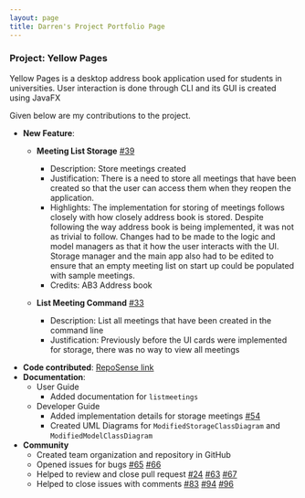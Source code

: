 ```yaml
---
layout: page
title: Darren's Project Portfolio Page
---
```

### Project: Yellow Pages
Yellow Pages is a desktop address book application used for students in universities. User interaction is done through CLI and its GUI is created using JavaFX

Given below are my contributions to the project.

- **New Feature**:
  - **Meeting List Storage** [#39](https://github.com/AY2223S1-CS2103-F13-3/tp/pull/39)
    - Description: Store meetings created
    - Justification: There is a need to store all meetings that have been created so that the user can access them when they reopen the application.
    - Highlights: The implementation for storing of meetings follows closely with how closely address book is stored. Despite following the way address book is being implemented, 
    it was not as trivial to follow. Changes had to be made to the logic and model managers as that it how the user interacts with the UI. Storage manager and the main app also had to be 
    edited to ensure that an empty meeting list on start up could be populated with sample meetings.
    - Credits: AB3 Address book
    
  - **List Meeting Command** [#33](https://github.com/AY2223S1-CS2103-F13-3/tp/pull/33)
    - Description: List all meetings that have been created in the command line
    - Justification: Previously before the UI cards were implemented for storage, there was no way to view all meetings
    
* **Code contributed**: [RepoSense link](https://nus-cs2103-ay2223s1.github.io/tp-dashboard/?search=&sort=groupTitle&sortWithin=title&timeframe=commit&mergegroup=&groupSelect=groupByRepos&breakdown=true&checkedFileTypes=docs~functional-code~test-code~other&since=2022-09-16&tabOpen=true&tabType=authorship&tabAuthor=darrentde&tabRepo=AY2223S1-CS2103-F13-3%2Ftp%5Bmaster%5D&authorshipIsMergeGroup=false&authorshipFileTypes=docs~functional-code~test-code~other&authorshipIsBinaryFileTypeChecked=false&authorshipIsIgnoredFilesChecked=false)
* **Documentation**:
  - User Guide
    - Added documentation for `listmeetings`
  - Developer Guide
    - Added implementation details for storage meetings [#54](https://github.com/AY2223S1-CS2103-F13-3/tp/pull/54)
    - Created UML Diagrams for `ModifiedStorageClassDiagram` and `ModifiedModelClassDiagram`
* **Community**
  * Created team organization and repository in GitHub
  * Opened issues for bugs [#65](https://github.com/AY2223S1-CS2103-F13-3/tp/issues/65) [#66](https://github.com/AY2223S1-CS2103-F13-3/tp/issues/66)
  * Helped to review and close pull request [#24](https://github.com/AY2223S1-CS2103-F13-3/tp/pull/28) [#63](https://github.com/AY2223S1-CS2103-F13-3/tp/pull/63) [#67](https://github.com/AY2223S1-CS2103-F13-3/tp/pull/67)
  * Helped to close issues with comments [#83](https://github.com/AY2223S1-CS2103-F13-3/tp/issues/83) [#94](https://github.com/AY2223S1-CS2103-F13-3/tp/issues/94) [#96](https://github.com/AY2223S1-CS2103-F13-3/tp/issues/96)
  